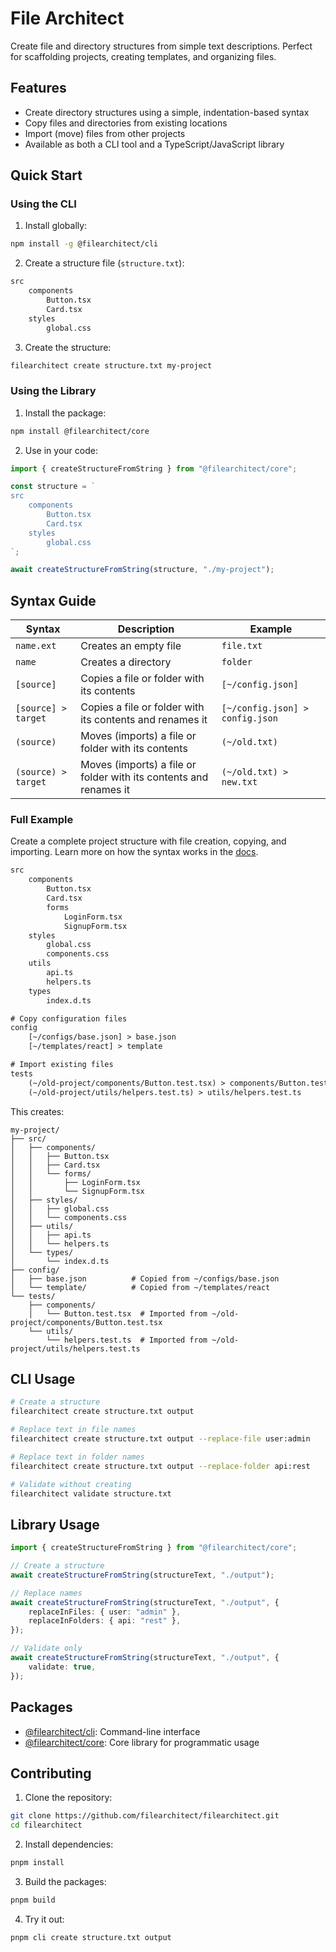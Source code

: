 # File Architect

Create file and directory structures from simple text descriptions. Perfect for scaffolding projects, creating templates, and organizing files.

## Features

-   Create directory structures using a simple, indentation-based syntax
-   Copy files and directories from existing locations
-   Import (move) files from other projects
-   Available as both a CLI tool and a TypeScript/JavaScript library

## Quick Start

### Using the CLI

1. Install globally:

```bash
npm install -g @filearchitect/cli
```

2. Create a structure file (`structure.txt`):

```txt
src
    components
        Button.tsx
        Card.tsx
    styles
        global.css
```

3. Create the structure:

```bash
filearchitect create structure.txt my-project
```

### Using the Library

1. Install the package:

```bash
npm install @filearchitect/core
```

2. Use in your code:

```typescript
import { createStructureFromString } from "@filearchitect/core";

const structure = `
src
    components
        Button.tsx
        Card.tsx
    styles
        global.css
`;

await createStructureFromString(structure, "./my-project");
```

## Syntax Guide

| Syntax              | Description                                                       | Example                         |
| ------------------- | ----------------------------------------------------------------- | ------------------------------- |
| `name.ext`          | Creates an empty file                                             | `file.txt`                      |
| `name`              | Creates a directory                                               | `folder`                        |
| `[source]`          | Copies a file or folder with its contents                         | `[~/config.json]`               |
| `[source] > target` | Copies a file or folder with its contents and renames it          | `[~/config.json] > config.json` |
| `(source)`          | Moves (imports) a file or folder with its contents                | `(~/old.txt)`                   |
| `(source) > target` | Moves (imports) a file or folder with its contents and renames it | `(~/old.txt) > new.txt`         |

### Full Example

Create a complete project structure with file creation, copying, and importing. Learn more on how the syntax works in the [docs](https://filearchitect.com/docs).

```txt
src
    components
        Button.tsx
        Card.tsx
        forms
            LoginForm.tsx
            SignupForm.tsx
    styles
        global.css
        components.css
    utils
        api.ts
        helpers.ts
    types
        index.d.ts

# Copy configuration files
config
    [~/configs/base.json] > base.json
    [~/templates/react] > template

# Import existing files
tests
    (~/old-project/components/Button.test.tsx) > components/Button.test.tsx
    (~/old-project/utils/helpers.test.ts) > utils/helpers.test.ts
```

This creates:

```
my-project/
├── src/
│   ├── components/
│   │   ├── Button.tsx
│   │   ├── Card.tsx
│   │   └── forms/
│   │       ├── LoginForm.tsx
│   │       └── SignupForm.tsx
│   ├── styles/
│   │   ├── global.css
│   │   └── components.css
│   ├── utils/
│   │   ├── api.ts
│   │   └── helpers.ts
│   └── types/
│       └── index.d.ts
├── config/
│   ├── base.json          # Copied from ~/configs/base.json
│   └── template/          # Copied from ~/templates/react
└── tests/
    ├── components/
    │   └── Button.test.tsx  # Imported from ~/old-project/components/Button.test.tsx
    └── utils/
        └── helpers.test.ts  # Imported from ~/old-project/utils/helpers.test.ts
```

## CLI Usage

```bash
# Create a structure
filearchitect create structure.txt output

# Replace text in file names
filearchitect create structure.txt output --replace-file user:admin

# Replace text in folder names
filearchitect create structure.txt output --replace-folder api:rest

# Validate without creating
filearchitect validate structure.txt
```

## Library Usage

```typescript
import { createStructureFromString } from "@filearchitect/core";

// Create a structure
await createStructureFromString(structureText, "./output");

// Replace names
await createStructureFromString(structureText, "./output", {
    replaceInFiles: { user: "admin" },
    replaceInFolders: { api: "rest" },
});

// Validate only
await createStructureFromString(structureText, "./output", {
    validate: true,
});
```

## Packages

-   [@filearchitect/cli](packages/cli/README.md): Command-line interface
-   [@filearchitect/core](packages/core/README.md): Core library for programmatic usage

## Contributing

1. Clone the repository:

```bash
git clone https://github.com/filearchitect/filearchitect.git
cd filearchitect
```

2. Install dependencies:

```bash
pnpm install
```

3. Build the packages:

```bash
pnpm build
```

4. Try it out:

```bash
pnpm cli create structure.txt output
```
